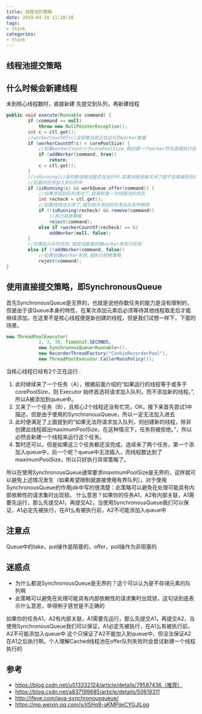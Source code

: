 ```yaml
---
title: 线程池的策略
date: 2019-04-28 11:28:18
tags:
- think
categories:
- think
---
```


## 线程池提交策略

## 什么时候会新建线程
未到核心线程数时，直接新建
先提交到队列，再新建线程
```java
public void execute(Runnable command) {
        if (command == null)
            throw new NullPointerException();
        int c = ctl.get();
        //workerCountOf(c)会获取当前正在运行的worker数量
        if (workerCountOf(c) < corePoolSize) {
            //如果workerCount小于corePoolSize,就创建一个worker然后直接执行该任务
            if (addWorker(command, true))
                return;
            c = ctl.get();
        }
        //isRunning(c)是判断线程池是否在运行中,如果线程池被关闭了就不会再接受任务
        //后面将任务加入到队列中
        if (isRunning(c) && workQueue.offer(command)) {
            //如果添加到队列成功了,会再检查一次线程池的状态
            int recheck = ctl.get();
            //如果线程池关闭了,就将刚才添加的任务从队列中移除
            if (!isRunning(recheck) && remove(command))
                //执行拒绝策略
                reject(command);
            else if (workerCountOf(recheck) == 0)
                addWorker(null, false);
        }
        //如果加入队列失败,就尝试直接创建worker来执行任务
        else if (!addWorker(command, false))
            //如果创建worker失败,就执行拒绝策略
            reject(command);
}
```

## 使用直接提交策略，即SynchronousQueue
首先SynchronousQueue是无界的，也就是说他存数任务的能力是没有限制的，但是由于该Queue本身的特性，在某次添加元素后必须等待其他线程取走后才能继续添加。在这里不是核心线程便是新创建的线程，但是我们试想一样下，下面的场景。
```java
new ThreadPoolExecutor(  
            2, 3, 30, TimeUnit.SECONDS,
            new SynchronousQueue<Runnable>(),
            new RecorderThreadFactory("CookieRecorderPool"),
            new ThreadPoolExecutor.CallerRunsPolicy());
```
当核心线程已经有2个正在运行. 
1. 此时继续来了一个任务（A），根据前面介绍的“如果运行的线程等于或多于 corePoolSize，则 Executor 始终首选将请求加入队列，而不添加新的线程。”,所以A被添加到queue中。 
2. 又来了一个任务（B），且核心2个线程还没有忙完，OK，接下来首先尝试1中描述，但是由于使用的SynchronousQueue，所以一定无法加入进去 
3. 此时便满足了上面提到的“如果无法将请求加入队列，则创建新的线程，除非创建此线程超出maximumPoolSize，在这种情况下，任务将被拒绝。”，所以必然会新建一个线程来运行这个任务。 
4. 暂时还可以，但是如果这三个任务都还没完成，连续来了两个任务，第一个添加入queue中，后一个呢？queue中无法插入，而线程数达到了maximumPoolSize，所以只好执行异常策略了。

所以在使用SynchronousQueue通常要求maximumPoolSize是无界的，这样就可以避免上述情况发生（如果希望限制就直接使用有界队列）。对于使用SynchronousQueue的作用jdk中写的很清楚：此策略可以避免在处理可能具有内部依赖性的请求集时出现锁。 
什么意思？如果你的任务A1，A2有内部关联，A1需要先运行，那么先提交A1，再提交A2，当使用SynchronousQueue我们可以保证，A1必定先被执行，在A1么有被执行前，A2不可能添加入queue中

## 注意点
Queue中的take，put操作是阻塞的，offer，poll操作为非阻塞的

## 迷惑点
- 为什么都说SynchronousQueue是无界的？这个可以认为是不存储元素的队列啊
- 此策略可以避免在处理可能具有内部依赖性的请求集时出现锁，这句话到底表示什么意思，举得例子感觉是不正确的

如果你的任务A1，A2有内部关联，A1需要先运行，那么先提交A1，再提交A2，当使用SynchronousQueue我们可以保证，A1必定先被执行，在A1么有被执行前，A2不可能添加入queue中
这个只保证了A2不能加入到queue中，但没法保证A2在A1之后执行啊。个人理解Cached线程池在offer队列失败时会尝试新建一个线程执行的

## 参考
- https://blog.csdn.net/u013332124/article/details/79587436（推荐）
- https://blog.csdn.net/a837199685/article/details/50619311
- http://ifeve.com/java-synchronousqueue/
- https://mp.weixin.qq.com/s/jISHo8-aKMPjjeCYGJILgg